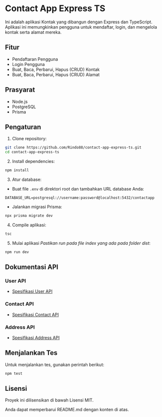 # Contact App Express TS

Ini adalah aplikasi Kontak yang dibangun dengan Express dan TypeScript. Aplikasi ini memungkinkan pengguna untuk mendaftar, login, dan mengelola kontak serta alamat mereka.

## Fitur

- Pendaftaran Pengguna
- Login Pengguna
- Buat, Baca, Perbarui, Hapus (CRUD) Kontak
- Buat, Baca, Perbarui, Hapus (CRUD) Alamat

## Prasyarat

- Node.js
- PostgreSQL
- Prisma

## Pengaturan

1. Clone repository:

```bash
git clone https://github.com/Rindo88/contact-app-express-ts.git
cd contact-app-express-ts
```

2. Install dependencies:

```bash
npm install
```

3. Atur database:

- Buat file `.env` di direktori root dan tambahkan URL database Anda:

```env
DATABASE_URL=postgresql://username:password@localhost:5432/contactapp
```

- Jalankan migrasi Prisma:

```bash
npx prisma migrate dev
```

4. Compile aplikasi:

```bash
tsc
```

5. Mulai aplikasi  *Pastikan run pada file index yang ada pada folder dist*:

```bash
npm run dev
```

## Dokumentasi API

### User API

- [Spesifikasi User API](./docs/user.md)

### Contact API

- [Spesifikasi Contact API](./docs/contact.md)

### Address API

- [Spesifikasi Address API](./docs/address.md)

## Menjalankan Tes

Untuk menjalankan tes, gunakan perintah berikut:

```bash
npm test
```

## Lisensi

Proyek ini dilisensikan di bawah Lisensi MIT.

Anda dapat memperbarui README.md dengan konten di atas.
